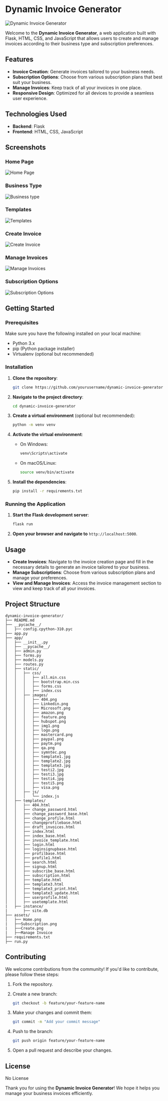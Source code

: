 # Dynamic Invoice Generator

![Dynamic Invoice Generator](app/static/images/logo.png)

Welcome to the **Dynamic Invoice Generator**, a web application built with Flask, HTML, CSS, and JavaScript that allows users to create and manage invoices according to their business type and subscription preferences.

## Features

- **Invoice Creation**: Generate invoices tailored to your business needs.
- **Subscription Options**: Choose from various subscription plans that best suit your business.
- **Manage Invoices**: Keep track of all your invoices in one place.
- **Responsive Design**: Optimized for all devices to provide a seamless user experience.

## Technologies Used

- **Backend**: Flask
- **Frontend**: HTML, CSS, JavaScript

## Screenshots

### Home Page
![Home Page](assets/Home.png)

### Business Type
![Business type](assets/businesstype.png)

### Templates
![Templates](assets/template.png)

### Create Invoice
![Create Invoice](assets/Create.png)

### Manage Invoices
![Manage Invoices](assets/Manage.png)

### Subscription Options
![Subscription Options](assets/Subscription.png)

## Getting Started

### Prerequisites

Make sure you have the following installed on your local machine:

- Python 3.x
- pip (Python package installer)
- Virtualenv (optional but recommended)

### Installation

1. **Clone the repository**:

   ```bash
   git clone https://github.com/yourusername/dynamic-invoice-generator.git
   ```

2. **Navigate to the project directory**:

   ```bash
   cd dynamic-invoice-generator
   ```

3. **Create a virtual environment** (optional but recommended):

   ```bash
   python -m venv venv
   ```

4. **Activate the virtual environment**:

   - On Windows:

     ```bash
     venv\Scripts\activate
     ```

   - On macOS/Linux:

     ```bash
     source venv/bin/activate
     ```

5. **Install the dependencies**:

   ```bash
   pip install -r requirements.txt
   ```

### Running the Application

1. **Start the Flask development server**:

   ```bash
   flask run
   ```

2. **Open your browser and navigate to** `http://localhost:5000`.

## Usage

- **Create Invoices**: Navigate to the invoice creation page and fill in the necessary details to generate an invoice tailored to your business.
- **Manage Subscriptions**: Choose from various subscription plans and manage your preferences.
- **View and Manage Invoices**: Access the invoice management section to view and keep track of all your invoices.

## Project Structure

```
dynamic-invoice-generator/
├── README.md
├── __pycache__/
│   ├── config.cpython-310.pyc
├── app.py
├── app/
│   ├── __init__.py
│   ├── __pycache__/
│   ├── admin.py
│   ├── forms.py
│   ├── models.py
│   ├── routes.py
│   ├── static/
│   │   ├── css/
│   │   │   ├── all.min.css
│   │   │   ├── bootstrap.min.css
│   │   │   ├── forms.css
│   │   │   ├── index.css
│   │   ├── images/
│   │   │   ├── 404.png
│   │   │   ├── Linkedin.png
│   │   │   ├── Microsoft.png
│   │   │   ├── amazon.png
│   │   │   ├── feature.png
│   │   │   ├── hubspot.png
│   │   │   ├── img1.png
│   │   │   ├── logo.png
│   │   │   ├── mastercard.png
│   │   │   ├── paypal.png
│   │   │   ├── paytm.png
│   │   │   ├── qa.png
│   │   │   ├── symntec.png
│   │   │   ├── template1.jpg
│   │   │   ├── template2.jpg
│   │   │   ├── template3.jpg
│   │   │   ├── testi2.jpg
│   │   │   ├── testi3.jpg
│   │   │   ├── testi4.jpg
│   │   │   ├── testi5.png
│   │   │   ├── visa.png
│   │   ├── js/
│   │   │   └── index.js
│   ├── templates/
│   │   ├── 404.html
│   │   ├── change_password.html
│   │   ├── change_password_base.html
│   │   ├── change_profile.html
│   │   ├── changeprofilebase.html
│   │   ├── draft_invoices.html
│   │   ├── index.html
│   │   ├── index_base.html
│   │   ├── invoice_template.html
│   │   ├── login.html
│   │   ├── loginsignupbase.html
│   │   ├── profilbase.html
│   │   ├── profile1.html
│   │   ├── search.html
│   │   ├── signup.html
│   │   ├── subscribe_base.html
│   │   ├── subscription.html
│   │   ├── template.html
│   │   ├── template3.html
│   │   ├── template3_print.html
│   │   ├── template3_update.html
│   │   ├── userprofile.html
│   │   ├── usetemplate.html
|   ├── instance/
|       ├── site.db
├── assets/
│   ├── Home.png
|   ├──Subscription.png
|   ├──Create.png
|   ├──Manage Invoice
├── requirements.txt
├── run.py

```

## Contributing

We welcome contributions from the community! If you'd like to contribute, please follow these steps:

1. Fork the repository.
2. Create a new branch:

   ```bash
   git checkout -b feature/your-feature-name
   ```

3. Make your changes and commit them:

   ```bash
   git commit -m "Add your commit message"
   ```

4. Push to the branch:

   ```bash
   git push origin feature/your-feature-name
   ```

5. Open a pull request and describe your changes.

## License

No License

Thank you for using the **Dynamic Invoice Generator**! We hope it helps you manage your business invoices efficiently.
